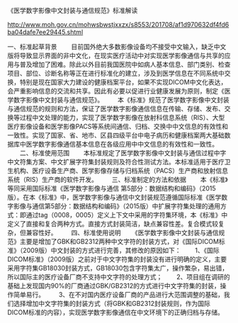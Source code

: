 《医学数字影像中文封装与通信规范》标准解读


http://www.moh.gov.cn/mohwsbwstjxxzx/s8553/201708/af1d970632df4fd6ba04dafe7ee29445.shtml


一、标准起草背景
　　目前国外绝大多数影像设备均不接受中文输入，缺乏中文版将导致显示界面的非中文化，在现实医疗活动中对实现医学影像通信与共享的应用与普及增加了困难。除此以外目前我国医院中如病人基本信息、部门类别、检查项目、部位、诊断名称等正在进行标准化的建立，涉及到医学信息在不同系统中交换，特别是现在国家大力建设的健康档案平台，如果不实现DICOM中文化表达，会严重影响信息的交流和共享。因此有必要以促进行业健康发展为原则，制定《医学数字影像中文封装与通信规范》。
　　本《标准》规范了医学数字影像中文封装与通信规范的规则和方法，保证了医学数字影像通信信息在传输、存储、发布、交换等过程中文处理的能力，实现了医学数字影像在放射科信息系统（RIS）、大型医疗影像设备和医学影像PACS等系统间通信、归档、交换中中文信息的有效性和一致性。实现了国家、省、地市、区县四级平台中电子病历和健康档案两大基础数据库中医学数字影像通信基本信息在各级应用中中文信息的有效性和一致性。
　　二、标准使用范围
　　本标准规定了医学数字影像中文封装与通信过程中字中文符集方案、中文扩展字符集封装规则及符合性测试方法。本标准适用于医疗卫生机构、医疗设备生产商、医学影像存储与归档系统（PACS）生产商和放射信息系统（RIS）生产商的软件开发。
　　三、标准制定的方法和依据
　　本《标准》等同采用国际标准《医学数字影像与通信  第5部分：数据结构和编码》（2015版）。在本《标准》中，医学数字影像与通信中文封装规范遵循国际标准《医学数字影像与通信第5部分：数据结构和编码》（2015版）中扩展字符集处理的通用方式：即通过tag（0008，0005）定义上下文中采用的字符集环境，本《标准》中定义了直接和复合两种方式。直接方式封装简洁，缺点兼容性差。复合模式较复杂，但兼容性好。
　　四、标准使用说明
　　《医学数字影像中文封装与通信规范》主要是增加了GBK和GB2312两种中文字符的封装方式，对《国际DICOM标准》（2009版）中文封装的方式进行完善，其修改的原因如下：
　　1、《国际DICOM标准》（2009版）之前对于中文字符集的封装没有进行明确的定义，主要采用字符集GB18030封装方式，GB18030包含字符集太广，操作繁杂，易出错，所以国际主的医疗设备厂商不支持中文字符的处理方式；
　　2、项目组在调研的基础上发现国内90%的厂商通过GBK/GB2312的方式进行中文字符集的封装，操作简单易行。
　　3、在不对国内医疗设备厂商的产品进行大范围调整的基础，我们选择增加中文字符集的封装方式（将GBK和GB2312封装规则，作为国际DICOM标准的内容），实现医学数字影像通信在中文环境下的正确归档与存储。
